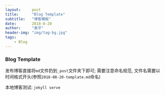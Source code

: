 ```yaml
---
layout:     post
title:      "Blog Template"
subtitle:   "博客模板"
date:       2018-8-20 
author:     "袁平"
header-img: "img/tag-bg.jpg"
tags:
    - Blog 
---
```



### Blog Template

发布博客直接将`md`文件扔到`_post`文件夹下即可; 需要注意命名规范, 文件名需要以时间格式开头(参照`2018-08-20-template.md`命名)

本地博客测试: `jekyll serve`
